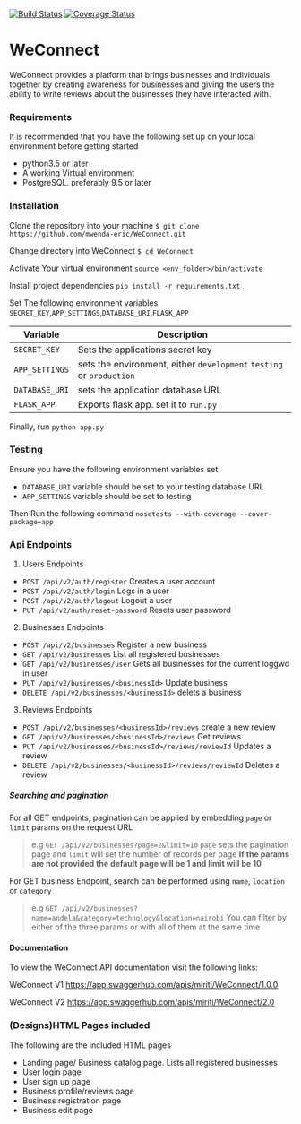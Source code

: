 [![Build Status](https://travis-ci.org/mwenda-eric/WeConnect.svg?branch=master)](https://travis-ci.org/mwenda-eric/WeConnect)
[![Coverage Status](https://coveralls.io/repos/github/mwenda-eric/WeConnect/badge.svg?branch=master)](https://coveralls.io/github/mwenda-eric/WeConnect?branch=master)
# WeConnect
WeConnect provides a platform that brings businesses and individuals together by creating awareness for businesses and giving the users the ability to write reviews about the businesses they have interacted with. 


### Requirements
It is recommended that you have the following set up on your local environment before getting started
- python3.5 or later
- A working Virtual environment
- PostgreSQL. preferably 9.5 or later

### Installation
Clone the repository into your machine
`$ git clone https://github.com/mwenda-eric/WeConnect.git`

Change directory into WeConnect
`$ cd WeConnect`

Activate Your virtual environment
`source <env_folder>/bin/activate`

Install project dependencies
`pip install -r requirements.txt`

Set The following environment variables `SECRET_KEY`,`APP_SETTINGS`,`DATABASE_URI`,`FLASK_APP`

Variable| Description
---|---
`SECRET_KEY`| Sets the applications secret key
`APP_SETTINGS`| sets the environment, either `development` `testing` or `production` 
`DATABASE_URI`| sets the application database URL 
`FLASK_APP`| Exports flask app. set it to `run.py`


Finally, run `python app.py`

### Testing
Ensure you have the following environment variables set:
- `DATABASE_URI` variable should be set to your testing database URL
- `APP_SETTINGS` variable should be set to testing

Then Run the following  command
`nosetests --with-coverage --cover-package=app`

### Api Endpoints
1. Users Endpoints 
- `POST /api/v2/auth/register`  Creates a user account
- `POST /api/v2/auth/login` Logs in a user
- `POST /api/v2/auth/logout` Logout a user
- `PUT /api/v2/auth/reset-password` Resets user password
2. Businesses Endpoints
- `POST /api/v2/businesses` Register a new business
- `GET /api/v2/businesses` List all registered businesses
- `GET /api/v2/businesses/user` Gets all businesses for the current loggwd in user 
- `PUT /api/v2/businesses/<businessId>` Update business 
- `DELETE /api/v2/businesses/<businessId>` delets a business
3. Reviews Endpoints
- `POST /api/v2/businesses/<businessId>/reviews` create a new review 
- `GET /api/v2/businesses/<businessId>/reviews` Get reviews
- `PUT /api/v2/businesses/<businessId>/reviews/reviewId` Updates a review
- `DELETE /api/v2/businesses/<businessId>/reviews/reviewId` Deletes a review

##### Searching and pagination
For all GET endpoints, pagination can be applied by embedding `page` or `limit` params on the request URL
> e.g `GET /api/v2/businesses?page=2&limit=10` `page` sets the pagination page and `limit` will set the number of records per page
**If the params are not provided the default page will be 1 and limit will be 10**

For GET business Endpoint, search can be performed using `name`, `location` or `category`
> e.g `GET /api/v2/businesses?name=andela&category=technology&location=nairobi`
You can filter by either of the three params or with all of them at the same time

#### Documentation 
To view the WeConnect API documentation visit the following links:

WeConnect V1
https://app.swaggerhub.com/apis/miriti/WeConnect/1.0.0

WeConnect V2
https://app.swaggerhub.com/apis/miriti/WeConnect/2.0

### (Designs)HTML Pages included
The following are the included HTML pages
- Landing page/ Business catalog page. Lists all registered businesses
- User login page
- User sign up page
- Business profile/reviews page
- Business registration page
- Business edit page
